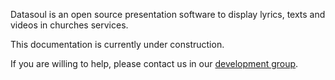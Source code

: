 Datasoul is an open source presentation software to display lyrics, texts and videos in churches services.

This documentation is currently under construction.

If you are willing to help, please contact us in our [development group](http://groups.google.com/group/datasoul-devel/).